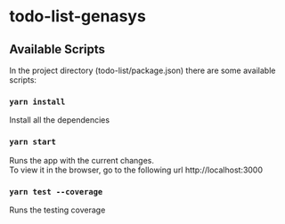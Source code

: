 # todo-list-genasys

## Available Scripts

In the project directory (todo-list/package.json) there are some available scripts:

### `yarn install`

Install all the dependencies

### `yarn start`

Runs the app with the current changes.\
To view it in the browser, go to the following url http://localhost:3000

### `yarn test --coverage`

Runs the testing coverage
